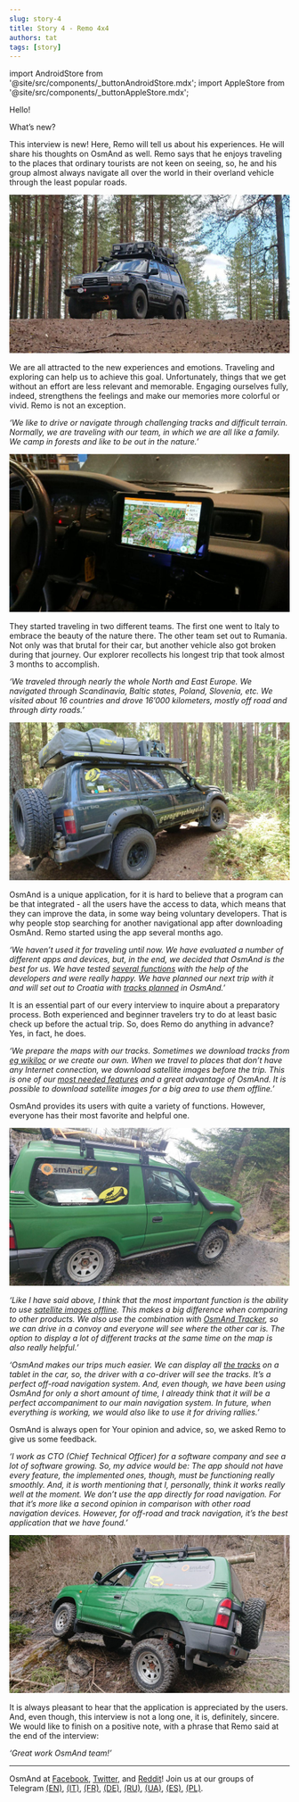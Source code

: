 ```yaml
---
slug: story-4
title: Story 4 - Remo 4x4
authors: tat
tags: [story]
---
```


import AndroidStore from '@site/src/components/_buttonAndroidStore.mdx';
import AppleStore from '@site/src/components/_buttonAppleStore.mdx';

Hello!

What’s new?

This interview is new! Here, Remo will tell us about his experiences. He will share his thoughts on OsmAnd as well. Remo says that he enjoys traveling to the places that ordinary tourists are not keen on seeing, so, he and his group almost always navigate all over the world in their overland vehicle through the least popular roads.

![Story 4](./story-4-2.jpg)

<!--truncate-->

We are all attracted to the new experiences and emotions. Traveling and exploring can help us to achieve this goal. Unfortunately, things that we get without an effort are less relevant and memorable. Engaging ourselves fully, indeed, strengthens the feelings and make our memories more colorful or vivid. Remo is not an exception.

_‘We like to drive or navigate through challenging tracks and difficult terrain. Normally, we are traveling with our team, in which we are all like a family. We camp in forests and like to be out in the nature.’_

![Story 4](./story-4-1.jpg)

They started traveling in two different teams. The first one went to Italy to embrace the beauty of the nature there. The other team set out to Rumania. Not only was that brutal for their car, but another vehicle also got broken during that journey. Our explorer recollects his longest trip that took almost 3 months to accomplish.

_‘We traveled through nearly the whole North and East Europe. We navigated through Scandinavia, Baltic states, Poland, Slovenia, etc. We visited about 16 countries and drove 16’000 kilometers, mostly off road and through dirty roads.’_

![Story 4](./story-4-3.jpg)

OsmAnd is a unique application, for it is hard to believe that a program can be that integrated - all the users have the access to data, which means that they can improve the data, in some way being voluntary developers. That is why people stop searching for another navigational app after downloading OsmAnd. Remo started using the app several months ago.

_‘We haven’t used it for traveling until now. We have evaluated a number of different apps and devices, but, in the end, we decided that OsmAnd is the best for us. We have tested <a href="https://osmand.net/features">several functions</a> with the help of the developers and were really happy. We have planned our next trip with it and will set out to Croatia with <a href="https://osmand.net/features/trip-planning">tracks planned</a> in OsmAnd.’_

It is an essential part of our every interview to inquire about a preparatory process. Both experienced and beginner travelers try to do at least basic check up before the actual trip. So, does Remo do anything in advance? Yes, in fact, he does.

_‘We prepare the maps with our tracks. Sometimes we download tracks from <a href="https://www.wikiloc.com/">eg wikiloc</a> or we create our own. When we travel to places that don’t have any Internet connection, we download satellite images before the trip. This is one of our <a href="https://osmand.net/features/online-maps-plugin">most needed features</a> and a great advantage of OsmAnd. It is possible to download satellite images for a big area to use them offline.’_

OsmAnd provides its users with quite a variety of functions. However, everyone has their most favorite and helpful one.

![Story 4](./story-4-4.jpg)

_‘Like I have said above, I think that the most important function is the ability to use <a href="https://osmand.net/features/online-maps-plugin">satellite images offline</a>. This makes a big difference when comparing to other products. We also use the combination with <a href="https://osmand.net/features/tracker">OsmAnd Tracker</a>, so we can drive in a convoy and everyone will see where the other car is. The option to display a lot of different tracks at the same time on the map is also really helpful.’_

_‘OsmAnd makes our trips much easier. We can display all <a href="https://osmand.net/features/trip-recording-plugin">the tracks</a> on a tablet in the car, so, the driver with a co-driver will see the tracks. It’s a perfect off-road navigation system. And, even though, we have been using OsmAnd for only a short amount of time, I already think that it will be a perfect accompaniment to our main navigation system. In future, when everything is working, we would also like to use it for driving rallies.’_

OsmAnd is always open for Your opinion and advice, so, we asked Remo to give us some feedback.

_‘I work as CTO (Chief Technical Officer) for a software company and see a lot of software growing. So, my advice would be: The app should not have every feature, the implemented ones, though, must be functioning really smoothly. And, it is worth mentioning that I, personally, think it works really well at the moment. We don’t use the app directly for road navigation. For that it’s more like a second opinion in comparison with other road navigation devices. However, for off-road and track navigation, it’s the best application that we have found.’_

![Story 4](./story-4-5.jpg)

It is always pleasant to hear that the application is appreciated by the users. And, even though, this interview is not a long one, it is, definitely, sincere. We would like to finish on a positive note, with a phrase that Remo said at the end of the interview:

_‘Great work OsmAnd team!’_

_________________________________________________

<AndroidStore/>  <AppleStore/>

OsmAnd at <a href="https://www.facebook.com/osmandapp/">Facebook</a>, <a href="https://www.twitter.com/osmandapp/">Twitter</a>, and <a href="https://www.reddit.com/r/OsmAnd/">Reddit</a>!
 Join us at our groups of Telegram <a href="https://t.me/OsmAndMaps">(EN)</a>, <a href="https://t.me/itosmand">(IT)</a>,  <a href="https://t.me/frosmand">(FR)</a>, <a href="https://t.me/deosmand">(DE)</a>, <a href="https://t.me/ruosmand">(RU)</a>, <a href="https://t.me/uaosmand">(UA)</a>, <a href="https://t.me/osmand_es">(ES)</a>, <a href="https://t.me/osmand_pl">(PL)</a>.
